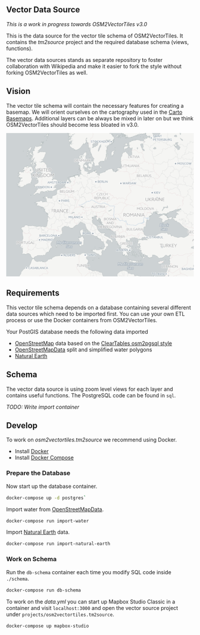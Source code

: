 ## Vector Data Source

*This is a work in progress towards OSM2VectorTiles v3.0*

This is the data source for the vector tile schema of OSM2VectorTiles.
It contains the *tm2source* project and the required database schema (views, functions).

The vector data sources stands as separate repository to foster collaboration with Wikipedia
and make it easier to fork the style without forking OSM2VectorTiles as well.

## Vision

The vector tile schema will contain the necessary features for creating a basemap.
We will orient ourselves on the cartography used in the [Carto Basemaps](https://carto.com/location-data-services/basemaps/).
Additional layers can be always be mixed in later on but we think OSM2VectorTiles should become less bloated in v3.0.

![Future basemaps based on OSM2VectorTiles v3.0?](./basemap_vision.png)

## Requirements

This vector tile schema depends on a database containing several different data sources
which need to be imported first. You can use your own ETL process or use the Docker containers from
OSM2VectorTiles.

Your PostGIS database needs the following data imported

- [OpenStreetMap](http://wiki.openstreetmap.org/wiki/Osm2pgsql) data based on the [ClearTables osm2pgsql style](https://github.com/ClearTables/ClearTables)
- [OpenStreetMapData](http://openstreetmapdata.com/) split and simplified water polygons
- [Natural Earth](http://www.naturalearthdata.com/)

## Schema

The vector data source is using zoom level views for each layer and contains useful functions.
The PostgreSQL code can be found in `sql`.

*TODO: Write import container*

## Develop

To work on *osm2vectortiles.tm2source* we recommend using Docker.

- Install [Docker](https://docs.docker.com/engine/installation/)
- Install [Docker Compose](https://docs.docker.com/compose/install/)

### Prepare the Database

Now start up the database container.

```bash
docker-compose up -d postgres`
```

Import water from [OpenStreetMapData](http://openstreetmapdata.com/).

```bash
docker-compose run import-water
```

Import [Natural Earth](http://www.naturalearthdata.com/) data.

```bash
docker-compose run import-natural-earth
```

### Work on Schema

Run the `db-schema` container each time you modify SQL code inside `./schema`.

```bash
docker-compose run db-schema
```

To work on the *data.yml* you can start up Mapbox Studio Classic in a container
and visit `localhost:3000` and open the vector source project under `projects/osm2vectortiles.tm2source`.

```bash
docker-compose up mapbox-studio
```
